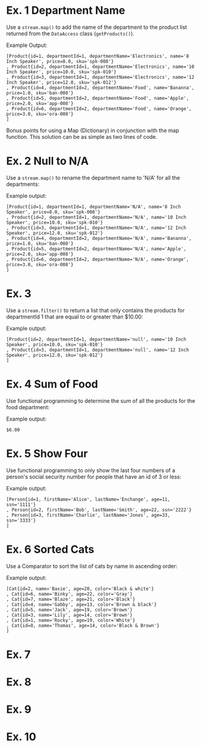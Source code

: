 # Ex. 1 Department Name
Use a `stream.map()` to add the name of the department to the product list returned from the `DataAccess` class (`getProducts()`).

Example Output:
```
[Product{id=1, departmentId=1, departmentName='Electronics', name='8 Inch Speaker', price=8.0, sku='spk-008'}
, Product{id=2, departmentId=1, departmentName='Electronics', name='10 Inch Speaker', price=10.0, sku='spk-010'}
, Product{id=3, departmentId=1, departmentName='Electronics', name='12 Inch Speaker', price=12.0, sku='spk-012'}
, Product{id=4, departmentId=2, departmentName='Food', name='Bananna', price=1.0, sku='ban-008'}
, Product{id=5, departmentId=2, departmentName='Food', name='Apple', price=2.0, sku='app-008'}
, Product{id=6, departmentId=2, departmentName='Food', name='Orange', price=3.0, sku='ora-008'}
]
```

Bonus points for using a Map (Dictionary) in conjunction with the map function.  This solution can be
as simple as two lines of code.

# Ex. 2 Null to N/A
Use a `stream.map()` to rename the department name to 'N/A' for all the departments:

Example output:
```
[Product{id=1, departmentId=1, departmentName='N/A', name='8 Inch Speaker', price=8.0, sku='spk-008'}
, Product{id=2, departmentId=1, departmentName='N/A', name='10 Inch Speaker', price=10.0, sku='spk-010'}
, Product{id=3, departmentId=1, departmentName='N/A', name='12 Inch Speaker', price=12.0, sku='spk-012'}
, Product{id=4, departmentId=2, departmentName='N/A', name='Bananna', price=1.0, sku='ban-008'}
, Product{id=5, departmentId=2, departmentName='N/A', name='Apple', price=2.0, sku='app-008'}
, Product{id=6, departmentId=2, departmentName='N/A', name='Orange', price=3.0, sku='ora-008'}
]
```

# Ex. 3
Use a `stream.filter()` to return a list that only contains the products for departmentId 1 that are 
equal to or greater than $10.00:

Example output:
```
[Product{id=2, departmentId=1, departmentName='null', name='10 Inch Speaker', price=10.0, sku='spk-010'}
, Product{id=3, departmentId=1, departmentName='null', name='12 Inch Speaker', price=12.0, sku='spk-012'}
]
```

# Ex. 4 Sum of Food
Use functional programming to determine the sum of all the products for the food department:

Example output:
```
$6.00
```

# Ex. 5 Show Four
Use functional programming to only show the last four numbers of a person's social security number for 
people that have an id of 3 or less:

Example output:
```
[Person{id=1, firstName='Alice', lastName='Enchange', age=11, ssn='1111'}
, Person{id=2, firstName='Bob', lastName='Smith', age=22, ssn='2222'}
, Person{id=3, firstName='Charlie', lastName='Jones', age=33, ssn='3333'}
]

```

# Ex. 6 Sorted Cats
Use a Comparator to sort the list of cats by name in ascending order:

Example output:
```
[Cat{id=2, name='Baxie', age=20, color='Black & white'}
, Cat{id=6, name='Binky', age=22, color='Gray'}
, Cat{id=7, name='Blaze', age=21, color='Black'}
, Cat{id=4, name='Gabby', age=13, color='Brown & black'}
, Cat{id=5, name='Jack', age=19, color='Brown'}
, Cat{id=3, name='Lily', age=14, color='Brown'}
, Cat{id=1, name='Rocky', age=19, color='White'}
, Cat{id=8, name='Thomas', age=14, color='Black & Brown'}
]
```

# Ex. 7



# Ex. 8


# Ex. 9

# Ex. 10

